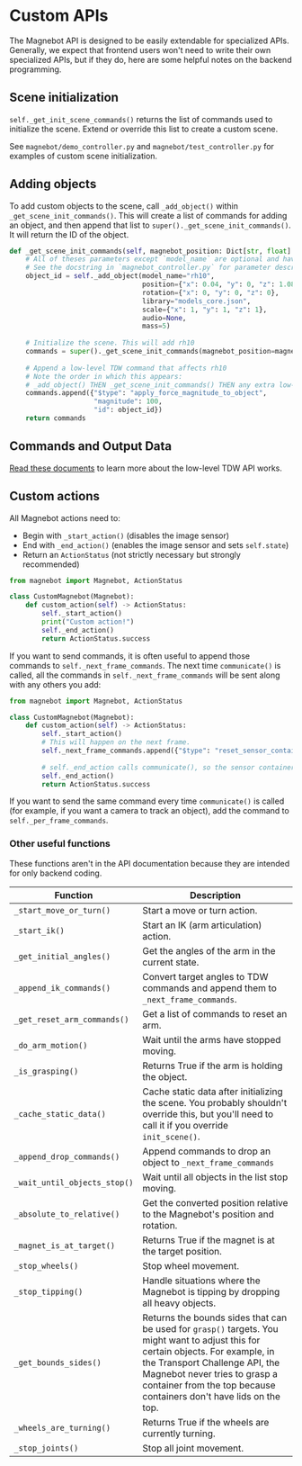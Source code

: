 # Custom APIs

The Magnebot API is designed to be easily extendable for specialized APIs. Generally, we expect that frontend users won't need to write their own specialized APIs, but if they do, here are some helpful notes on the backend programming.

## Scene initialization

`self._get_init_scene_commands()` returns the list of commands used to initialize the scene. Extend or override this list to create a custom scene.

See `magnebot/demo_controller.py` and `magnebot/test_controller.py` for examples of custom scene initialization.

## Adding objects

To add custom objects to the scene, call `_add_object()` within `_get_scene_init_commands()`. This will create a list of commands for adding an object, and then append that list to `super()._get_scene_init_commands()`. It will return the ID of the object.

```python
def _get_scene_init_commands(self, magnebot_position: Dict[str, float] = None) -> List[dict]:
    # All of theses parameters except `model_name` are optional and have default values.
    # See the docstring in `magnebot_controller.py` for parameter descriptions.
    object_id = self._add_object(model_name="rh10",
                                 position={"x": 0.04, "y": 0, "z": 1.081},
                                 rotation={"x": 0, "y": 0, "z": 0},
                                 library="models_core.json",
                                 scale={"x": 1, "y": 1, "z": 1},
                                 audio=None,
                                 mass=5)
    
    # Initialize the scene. This will add rh10
    commands = super()._get_scene_init_commands(magnebot_position=magnebot_position)
    
    # Append a low-level TDW command that affects rh10
    # Note the order in which this appears: 
    # _add_object() THEN _get_scene_init_commands() THEN any extra low-level commands.
    commands.append({"$type": "apply_force_magnitude_to_object", 
                     "magnitude": 100, 
                     "id": object_id})
    return commands
```

## Commands and Output Data

[Read these documents](https://github.com/threedworld-mit/tdw/tree/master/Documentation/api) to learn more about the low-level TDW API works.

## Custom actions

All Magnebot actions need to:

- Begin with `_start_action()` (disables the image sensor)
- End with `_end_action()` (enables the image sensor and sets `self.state`)
- Return an `ActionStatus` (not strictly necessary but strongly recommended)

```python
from magnebot import Magnebot, ActionStatus

class CustomMagnebot(Magnebot):
    def custom_action(self) -> ActionStatus:
        self._start_action()
        print("Custom action!")
        self._end_action()
        return ActionStatus.success
```

If you want to send commands, it is often useful to append those commands to `self._next_frame_commands`.  The next time `communicate()` is called, all the commands in `self._next_frame_commands` will be sent along with any others you add:

```python
from magnebot import Magnebot, ActionStatus

class CustomMagnebot(Magnebot):
    def custom_action(self) -> ActionStatus:
        self._start_action()
        # This will happen on the next frame.
        self._next_frame_commands.append({"$type": "reset_sensor_container_rotation"})
        
        # self._end_action calls communicate(), so the sensor container will be reset on the same frame as the image capture.
        self._end_action()
        return ActionStatus.success
```

If you want to send the same command every time `communicate()` is called (for example, if you want a camera to track an object), add the command to `self._per_frame_commands`.

### Other useful functions

These functions aren't in the API documentation because they are intended for only backend coding.

| Function                     | Description                                                  |
| ---------------------------- | ------------------------------------------------------------ |
| `_start_move_or_turn()`      | Start a move or turn action.                                 |
| `_start_ik()`                | Start an IK (arm articulation) action.                       |
| `_get_initial_angles()`      | Get the angles of the arm in the current state.              |
| `_append_ik_commands()`      | Convert target angles to TDW commands and append them to `_next_frame_commands`. |
| `_get_reset_arm_commands()`  | Get a list of commands to reset an arm.                      |
| `_do_arm_motion()`           | Wait until the arms have stopped moving.                     |
| `_is_grasping()`             | Returns True if the arm is holding the object.               |
| `_cache_static_data()`       | Cache static data after initializing the scene. You probably shouldn't override this, but you'll need to call it if you override `init_scene()`. |
| `_append_drop_commands()`    | Append commands to drop an object to `_next_frame_commands`  |
| `_wait_until_objects_stop()` | Wait until all objects in the list stop moving.              |
| `_absolute_to_relative()`    | Get the converted position relative to the Magnebot's position and rotation. |
| `_magnet_is_at_target()`     | Returns True if the magnet is at the target position.        |
| `_stop_wheels()`             | Stop wheel movement.                                         |
| `_stop_tipping()`            | Handle situations where the Magnebot is tipping by dropping all heavy objects. |
| `_get_bounds_sides()`        | Returns the bounds sides that can be used for `grasp()` targets. You might want to adjust this for certain objects. For example, in the Transport Challenge API, the Magnebot never tries to grasp a container from the top because containers don't have lids on the top. |
| `_wheels_are_turning()`      | Returns True if the wheels are currently turning.            |
| `_stop_joints()`             | Stop all joint movement.                                     |

